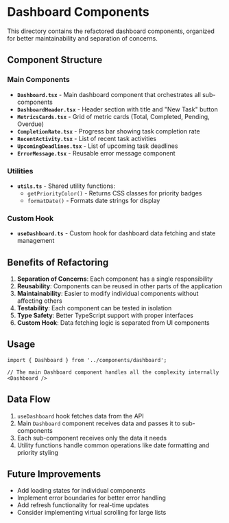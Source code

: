 # Dashboard Components

This directory contains the refactored dashboard components, organized for better maintainability and separation of concerns.

## Component Structure

### Main Components

- **`Dashboard.tsx`** - Main dashboard component that orchestrates all sub-components
- **`DashboardHeader.tsx`** - Header section with title and "New Task" button
- **`MetricsCards.tsx`** - Grid of metric cards (Total, Completed, Pending, Overdue)
- **`CompletionRate.tsx`** - Progress bar showing task completion rate
- **`RecentActivity.tsx`** - List of recent task activities
- **`UpcomingDeadlines.tsx`** - List of upcoming task deadlines
- **`ErrorMessage.tsx`** - Reusable error message component

### Utilities

- **`utils.ts`** - Shared utility functions:
  - `getPriorityColor()` - Returns CSS classes for priority badges
  - `formatDate()` - Formats date strings for display

### Custom Hook

- **`useDashboard.ts`** - Custom hook for dashboard data fetching and state management

## Benefits of Refactoring

1. **Separation of Concerns**: Each component has a single responsibility
2. **Reusability**: Components can be reused in other parts of the application
3. **Maintainability**: Easier to modify individual components without affecting others
4. **Testability**: Each component can be tested in isolation
5. **Type Safety**: Better TypeScript support with proper interfaces
6. **Custom Hook**: Data fetching logic is separated from UI components

## Usage

```tsx
import { Dashboard } from '../components/dashboard';

// The main Dashboard component handles all the complexity internally
<Dashboard />
```

## Data Flow

1. `useDashboard` hook fetches data from the API
2. Main `Dashboard` component receives data and passes it to sub-components
3. Each sub-component receives only the data it needs
4. Utility functions handle common operations like date formatting and priority styling

## Future Improvements

- Add loading states for individual components
- Implement error boundaries for better error handling
- Add refresh functionality for real-time updates
- Consider implementing virtual scrolling for large lists
